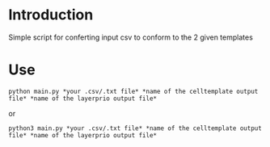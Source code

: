 # Introduction
Simple script for conferting input csv to conform to the 2 given templates

# Use
`python main.py *your .csv/.txt file* *name of the celltemplate output file* *name of the layerprio output file*`

or

`python3 main.py *your .csv/.txt file* *name of the celltemplate output file* *name of the layerprio output file*`